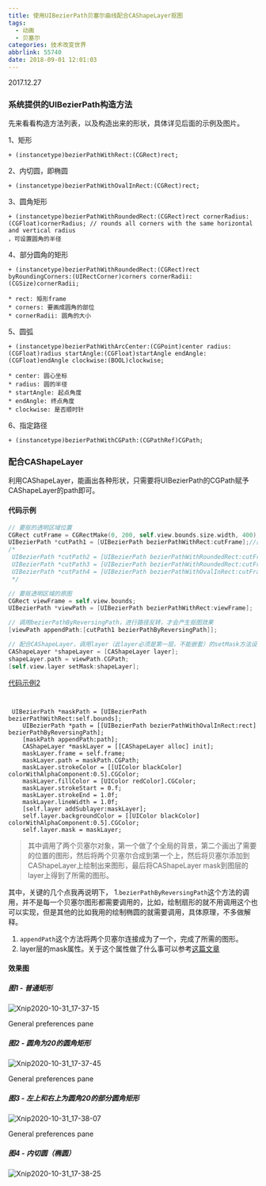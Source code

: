 ```yaml
---
title: 使用UIBezierPath贝塞尔曲线配合CAShapeLayer抠图
tags:
  - 动画
  - 贝塞尔
categories: 技术改变世界
abbrlink: 55740
date: 2018-09-01 12:01:03
---
```


2017.12.27

### 系统提供的UIBezierPath构造方法

先来看看构造方法列表，以及构造出来的形状，具体详见后面的示例及图片。

1、矩形

```
+ (instancetype)bezierPathWithRect:(CGRect)rect;
```

2、内切圆，即椭圆

```
+ (instancetype)bezierPathWithOvalInRect:(CGRect)rect;
```

3、圆角矩形

```
+ (instancetype)bezierPathWithRoundedRect:(CGRect)rect cornerRadius:(CGFloat)cornerRadius; // rounds all corners with the same horizontal and vertical radius
，可设置圆角的半径
```

4、部分圆角的矩形

```
+ (instancetype)bezierPathWithRoundedRect:(CGRect)rect byRoundingCorners:(UIRectCorner)corners cornerRadii:(CGSize)cornerRadii;
```

<!-- more -->

```undefined
* rect: 矩形frame
* corners: 要画成圆角的部位
* cornerRadii: 圆角的大小
```

5、圆弧

```
+ (instancetype)bezierPathWithArcCenter:(CGPoint)center radius:(CGFloat)radius startAngle:(CGFloat)startAngle endAngle:(CGFloat)endAngle clockwise:(BOOL)clockwise;
```



```undefined
* center: 圆心坐标
* radius: 圆的半径
* startAngle: 起点角度
* endAngle: 终点角度
* clockwise: 是否顺时针
```

6、指定路径

```
+ (instancetype)bezierPathWithCGPath:(CGPathRef)CGPath;
```

### 配合CAShapeLayer

利用CAShapeLayer，能画出各种形状，只需要将UIBezierPath的CGPath赋予CAShapeLayer的path即可。

#### 代码示例

```objectivec
// 要抠的透明区域位置
CGRect cutFrame = CGRectMake(0, 200, self.view.bounds.size.width, 400);
UIBezierPath *cutPath1 = [UIBezierPath bezierPathWithRect:cutFrame];//图1 - 普通矩形
/*
 UIBezierPath *cutPath2 = [UIBezierPath bezierPathWithRoundedRect:cutFrame cornerRadius:20];//图2 - 圆角为20的圆角矩形
 UIBezierPath *cutPath3 = [UIBezierPath bezierPathWithRoundedRect:cutFrame byRoundingCorners:UIRectCornerTopLeft | UIRectCornerTopRight cornerRadii:CGSizeMake(20, 20)];//图3 - 左上和右上为圆角20的部分圆角矩形
 UIBezierPath *cutPath4 = [UIBezierPath bezierPathWithOvalInRect:cutFrame];//图4 - 内切圆（椭圆）
 */

// 要抠透明区域的原图
CGRect viewFrame = self.view.bounds;
UIBezierPath *viewPath = [UIBezierPath bezierPathWithRect:viewFrame];

// 调用bezierPathByReversingPath，进行路径反转，才会产生抠图效果
[viewPath appendPath:[cutPath1 bezierPathByReversingPath]];

// 配合CAShapeLayer，调用layer（此layer必须是第一层，不能嵌套）的setMask方法设置遮罩层
CAShapeLayer *shapeLayer = [CAShapeLayer layer];
shapeLayer.path = viewPath.CGPath;
[self.view.layer setMask:shapeLayer];       
```

[代码示例2](https://www.jianshu.com/p/11b14e104f3a)

```
 
 
 UIBezierPath *maskPath = [UIBezierPath bezierPathWithRect:self.bounds];
    UIBezierPath *path = [[UIBezierPath bezierPathWithOvalInRect:rect] bezierPathByReversingPath];
    [maskPath appendPath:path];
    CAShapeLayer *maskLayer = [[CAShapeLayer alloc] init];
    maskLayer.frame = self.frame;
    maskLayer.path = maskPath.CGPath;
    maskLayer.strokeColor = [[UIColor blackColor] colorWithAlphaComponent:0.5].CGColor;
    maskLayer.fillColor = [UIColor redColor].CGColor;
    maskLayer.strokeStart = 0.f;
    maskLayer.strokeEnd = 1.0f;
    maskLayer.lineWidth = 1.0f;
    [self.layer addSublayer:maskLayer];
    self.layer.backgroundColor = [[UIColor blackColor] colorWithAlphaComponent:0.5].CGColor;
    self.layer.mask = maskLayer;
```



> 其中调用了两个贝塞尔对象，第一个做了个全局的背景，第二个画出了需要的位置的图形，然后将两个贝塞尔合成到第一个上，然后将贝塞尔添加到CAShapeLayer上绘制出来图形，最后将CAShapeLayer mask到图层的layer上得到了所需的图形。

其中，关键的几个点我再说明下，
 1.`bezierPathByReversingPath`这个方法的调用，并不是每一个贝塞尔图形都需要调用的，比如，绘制扇形的就不用调用这个也可以实现，但是其他的比如我用的绘制椭圆的就需要调用，具体原理，不多做解释。

1. `appendPath`这个方法将两个贝塞尔连接成为了一个，完成了所需的图形。
2. layer层的mask属性。关于这个属性做了什么事可以参考[这篇文章](https://link.jianshu.com?t=http://blog.csdn.net/livesxu/article/details/50538606)

#### 效果图

##### 图1 - 普通矩形

![Xnip2020-10-31_17-37-15](https://gitee.com/coderiding/picbed/raw/master/uPic/Xnip2020-10-31_17-37-15.jpg)

General preferences pane

##### 图2 - 圆角为20的圆角矩形

![Xnip2020-10-31_17-37-45](https://gitee.com/coderiding/picbed/raw/master/uPic/Xnip2020-10-31_17-37-45.jpg)

General preferences pane

##### 图3 - 左上和右上为圆角20的部分圆角矩形

![Xnip2020-10-31_17-38-07](https://gitee.com/coderiding/picbed/raw/master/uPic/Xnip2020-10-31_17-38-07.jpg)

General preferences pane

##### 图4 - 内切圆（椭圆）

![Xnip2020-10-31_17-38-25](https://gitee.com/coderiding/picbed/raw/master/uPic/Xnip2020-10-31_17-38-25.jpg)



